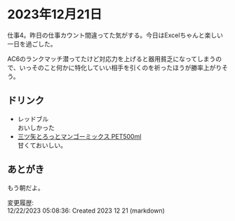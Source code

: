 # 2023年12月21日

仕事4。昨日の仕事カウント間違ってた気がする。今日はExcelちゃんと楽しい一日を過ごした。

AC6のランクマッチ潜ってたけど対応力を上げると器用貧乏になってしまうので、いっそのこと何かに特化していい相手を引くのを祈ったほうが勝率上がりそう。

## ドリンク

- レッドブル  
おいしかった
- [三ツ矢とろっとマンゴーミックス PET500ml](https://www.asahiinryo.co.jp/products/carbonated/mitsuya_torotto_mango/)  
甘くておいしい。

## あとがき

もう朝だよ。

変更履歴:  
12/22/2023 05:08:36: Created 2023 12 21 (markdown)  
